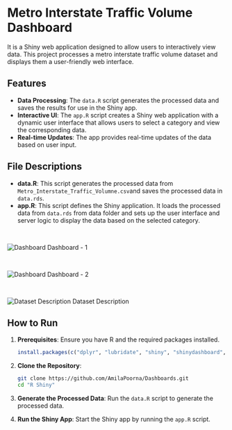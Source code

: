 # Metro Interstate Traffic Volume Dashboard

It is a Shiny web application designed to allow users to interactively view data. This project processes a metro interstate traffic volume dataset and displays them a user-friendly web interface.

## Features

- **Data Processing**: The `data.R` script generates the processed data and saves the results for use in the Shiny app.
- **Interactive UI**: The `app.R` script creates a Shiny web application with a dynamic user interface that allows users to select a category and view the corresponding data.
- **Real-time Updates**: The app provides real-time updates of the data based on user input.

## File Descriptions

- **data.R**: This script generates the processed data from `Metro_Interstate_Traffic_Volumne.csv`and saves the processed data in `data.rds`.
- **app.R**: This script defines the Shiny application. It loads the processed data from `data.rds` from data folder and sets up the user interface and server logic to display the data based on the selected category.

<br>

![Dashboard](https://github.com/AmilaPoorna/Dashboards/assets/173019371/00e827c8-89e1-4420-9d10-4ebd5fd86528)
Dashboard - 1

<br>

![Dashboard](https://github.com/AmilaPoorna/Dashboards/assets/173019371/c02fc2fe-cbd8-4157-bd0f-e50c5603c555)
Dashboard - 2

<br>

![Dataset Description](https://github.com/AmilaPoorna/Dashboards/assets/173019371/296d5069-2780-4ea8-911f-875bf4554025)
Dataset Description

## How to Run

1. **Prerequisites**: Ensure you have R and the required packages installed.
    ```R
    install.packages(c("dplyr", "lubridate", "shiny", "shinydashboard", "ggplot2", "DT", "zoo"))
    ```

2. **Clone the Repository**:
    ```sh
    git clone https://github.com/AmilaPoorna/Dashboards.git
    cd "R Shiny"
    ```

3. **Generate the Processed Data**:
    Run the `data.R` script to generate the processed data.

4. **Run the Shiny App**:
    Start the Shiny app by running the `app.R` script.
